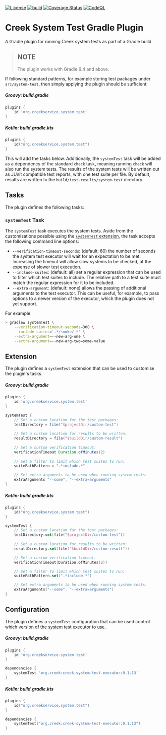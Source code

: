 [![License](https://img.shields.io/badge/License-Apache%202.0-blue.svg)](https://opensource.org/licenses/Apache-2.0)
[![build](https://github.com/creek-service/creek-system-test-gradle-plugin/actions/workflows/gradle.yml/badge.svg)](https://github.com/creek-service/creek-system-test-gradle-plugin/actions/workflows/gradle.yml)
[![Coverage Status](https://coveralls.io/repos/github/creek-service/creek-system-test-gradle-plugin/badge.svg?branch=main)](https://coveralls.io/github/creek-service/creek-system-test-gradle-plugin?branch=main)
[![CodeQL](https://github.com/creek-service/creek-system-test-gradle-plugin/actions/workflows/codeql.yml/badge.svg)](https://github.com/creek-service/creek-system-test-gradle-plugin/actions/workflows/codeql.yml)

# Creek System Test Gradle Plugin

A Gradle plugin for running Creek system tests as part of a Gradle build.

> ## NOTE
> The plugin works with Gradle 6.4 and above.

If following standard patterns, for example storing test packages under `src/system-test`, then simply applying
the plugin should be sufficient:

##### Groovy: build.gradle
```groovy
plugins {
    id 'org.creekservice.system.test'
}
```

##### Kotlin: build.gradle.kts
```kotlin
plugins {
    id("org.creekservice.system.test")
}
```

This will add the tasks below. Additionally, the `systemTest` task will be added as a dependency of the standard `check` 
task, meaning running `check` will also run the system tests.  The results of the system tests will be written out
as JUnit compatible test reports, with one test suite per file. By default, results are written to the 
`build/test-results/system-test` directory.

## Tasks

The plugin defines the following tasks:

### `systemTest` Task

The `systemTest` task executes the system tests. Aside from the customisations possible using the 
[`systemTest` extension](#extension), the task accepts the following command line options:

* `--verification-timeout-seconds`: (default: 60) the number of seconds the system test executor will wait for an 
   expectation to be met. Increasing the timeout will allow slow systems to be checked, at the expense of slower 
   test execution.
* `--include-suites`: (default: all) set a regular expression that can be used to filter which test suites to include.
   The relative path to a test suite must match the regular expression for it to be included.   
* `--extra-argument`: (default: none) allows the passing of additional arguments to the test executor. This can be 
  useful, for example, to pass options to a newer version of the executor, which the plugin does not yet support.

For example:
```bash
> gradlew systemTest \
    --verification-timeout-seconds=300 \
    --include-suites='.*/smoke/.*' \
    --extra-argument=--new-arg-one \
    --extra-argument=--new-arg-two=some-value
```

## Extension

The plugin defines a `systemTest` extension that can be used to customise the plugin's tasks. 

##### Groovy: build.gradle
```groovy
plugins {
    id 'org.creekservice.system.test'
}

systemTest {
    // Set a custom location for the test packages:
    testDirectory = file("$projectDir/custom-test")
    
    // Set a custom location for results to be written:
    resultDirectory = file("$buildDir/custom-result")
    
    // Set a custom verification timeout:
    verificationTimeout Duration.ofMinutes(2)
    
    // Set a filter to limit which test suites to run: 
    suitePathPattern = ".*include.*"

    // Set extra arguments to be used when running system tests:
    extraArguments "--some", "--extra=arguments"
}
```

##### Kotlin: build.gradle.kts
```kotlin
plugins {
    id("org.creekservice.system.test")
}

systemTest {
    // Set a custom location for the test packages:
    testDirectory.set(file("$projectDir/custom-test"))
    
    // Set a custom location for results to be written:
    resultDirectory.set(file("$buildDir/custom-result"))

    // Set a custom verification timeout:
    verificationTimeout(Duration.ofMinutes(2))

    // Set a filter to limit which test suites to run:
    suitePathPattern.set(".*include.*")

    // Set extra arguments to be used when running system tests:
    extraArguments("--some", "--extra=arguments")
}
```

## Configuration

The plugin defines a `systemTest` configuration that can be used control which version of the system test executor to
use. 

##### Groovy: build.gradle
```groovy
plugins {
    id 'org.creekservice.system.test'
}

dependencies {
    systemTest 'org.creek:creek-system-test-executor:0.1.13'
}
```

##### Kotlin: build.gradle.kts
```kotlin
plugins {
    id("org.creekservice.system.test")
}

dependencies {
    systemTest("org.creek:creek-system-test-executor:0.1.13")
}
```
